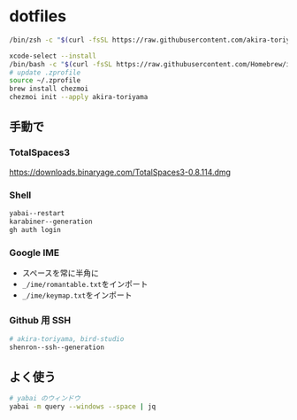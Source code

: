 # dotfiles

```bash
/bin/zsh -c "$(curl -fsSL https://raw.githubusercontent.com/akira-toriyama/dotfiles/main/init)"
```

```bash
xcode-select --install
/bin/bash -c "$(curl -fsSL https://raw.githubusercontent.com/Homebrew/install/HEAD/install.sh)"
# update .zprofile
source ~/.zprofile
brew install chezmoi
chezmoi init --apply akira-toriyama
```

## 手動で

### TotalSpaces3

https://downloads.binaryage.com/TotalSpaces3-0.8.114.dmg

### Shell

```bash
yabai--restart
karabiner--generation
gh auth login
```

### Google IME

- スペースを常に半角に
- `_/ime/romantable.txt`をインポート
- `_/ime/keymap.txt`をインポート

### Github 用 SSH

```bash
# akira-toriyama, bird-studio
shenron--ssh--generation
```

## よく使う

```bash
# yabai のウィンドウ
yabai -m query --windows --space | jq
```
